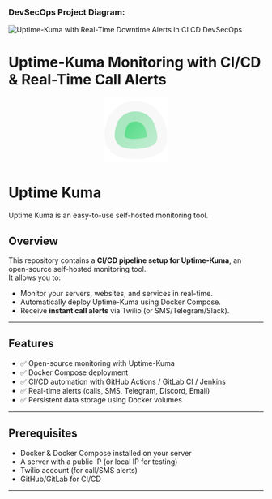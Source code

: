 ### DevSecOps Project Diagram:
<img width="608" height="358" alt="Uptime-Kuma with Real-Time Downtime Alerts in CI CD   DevSecOps" src="https://github.com/user-attachments/assets/07c4787c-2b57-42ee-9c4c-fb7dadba8b5f" />

# Uptime-Kuma Monitoring with CI/CD & Real-Time Call Alerts

<div align="center" width="100%">
    <img src="./public/icon.svg" width="128" alt="" />
</div>

# Uptime Kuma

Uptime Kuma is an easy-to-use self-hosted monitoring tool.

## Overview
This repository contains a **CI/CD pipeline setup for Uptime-Kuma**, an open-source self-hosted monitoring tool.  
It allows you to:
- Monitor your servers, websites, and services in real-time.
- Automatically deploy Uptime-Kuma using Docker Compose.
- Receive **instant call alerts** via Twilio (or SMS/Telegram/Slack).

---

## Features
- ✅ Open-source monitoring with Uptime-Kuma
- ✅ Docker Compose deployment
- ✅ CI/CD automation with GitHub Actions / GitLab CI / Jenkins
- ✅ Real-time alerts (calls, SMS, Telegram, Discord, Email)
- ✅ Persistent data storage using Docker volumes

---

## Prerequisites
- Docker & Docker Compose installed on your server
- A server with a public IP (or local IP for testing)
- Twilio account (for call/SMS alerts)
- GitHub/GitLab for CI/CD

---



